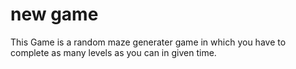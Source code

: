 # new game
 This Game is a random maze generater game in which you have to complete as many levels as you can in given time. 
